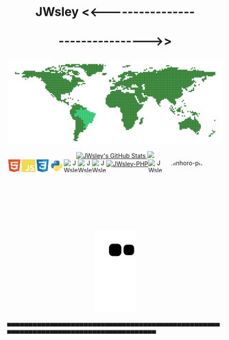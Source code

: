 #                                  <p  align="center"> JWsley <span><<</span>----------------<br> <img width="100" height="15" src="https://profile-counter.glitch.me/JWsley/count.svg" /><br>----------------<span>>></span><br> </p>
![worldMap](https://github.com/JWsley/JWsley/blob/main/img/World-Map.svg)



                                                                                                                  
<div align="center">
  
  
  
  <a href="app.lofi.co">
    <a href="app.lofi.co">    
     <img height="150rem" alt="JWsley's GitHub Stats" src="https://awesome-github-stats.azurewebsites.net/user-stats/JWsley?cardType=github&theme=dark" />  </a>
  <img height="150em" src="https://github-readme-stats.vercel.app/api/top-langs/?username=JWsley&layout=compact&langs_count=7&theme=dark"/>
</div>
  <center>
  <div style="display: flex;" align="center"><br>
   <img align="center" alt="JWsley-HTML" height="30" width="33" src="https://raw.githubusercontent.com/devicons/devicon/master/icons/html5/html5-original.svg">
   <img align="center" alt="Js" height="30" width="33" src="https://raw.githubusercontent.com/devicons/devicon/master/icons/javascript/javascript-plain.svg">
   <img align="center" alt="JWsley-CSS" height="30" width="33" src="https://raw.githubusercontent.com/devicons/devicon/master/icons/css3/css3-original.svg">
   <a href="https://github.com/JWsley/Project-Coffe"><img align="center" alt="JWsley-Python" height="30" width="33" src="https://raw.githubusercontent.com/devicons/devicon/master/icons/python/python-original.svg"></a>
   <img align="center" alt="JWsley-MySQL" height="30" width="33" src="https://cdn.jsdelivr.net/gh/devicons/devicon/icons/mysql/mysql-original.svg">
  
    
   <img align="center" alt="JWsley-Ionic" height="30" width="33" src="https://cdn.jsdelivr.net/gh/devicons/devicon/icons/ionic/ionic-original.svg">
  
    
   <img align="center" alt="JWsley-TypeScript" height="30" width="33" src="https://cdn.jsdelivr.net/gh/devicons/devicon/icons/typescript/typescript-original.svg"> 
   <a href="https://github.com/JWsley/crudPHP-Completo"><img align="center" alt="JWsley-PHP" height="50" width="50" src="https://cdn.jsdelivr.net/gh/devicons/devicon/icons/php/php-original.svg"></a>
    
    
   <img align="center" alt="JWsley-Wordpress" height="30" width="33" src="https://cdn.jsdelivr.net/gh/devicons/devicon/icons/wordpress/wordpress-plain.svg">
   
   <img align="center" alt="minhoro-photo" height="150" style= "border-radius:80px;" src="https://flyclipart.com/thumb2/scratch-studio-179025.png">
</div>       
    </center>
 
  

  <center>


  
  ![Snake animation](https://github.com/JWsley/JWsley/blob/output/github-contribution-grid-snake.svg)
 </center>

▄▄▄▄▄▄▄▄▄▄▄▄▄▄▄▄▄▄▄▄▄▄▄▄▄▄▄▄▄▄▄▄▄▄▄▄▄▄▄▄▄▄▄▄▄▄▄▄▄▄▄▄▄▄▄▄▄▄▄▄▄▄▄▄▄▄▄▄▄▄▄▄▄▄▄▄▄▄▄▄▄▄▄▄▄

